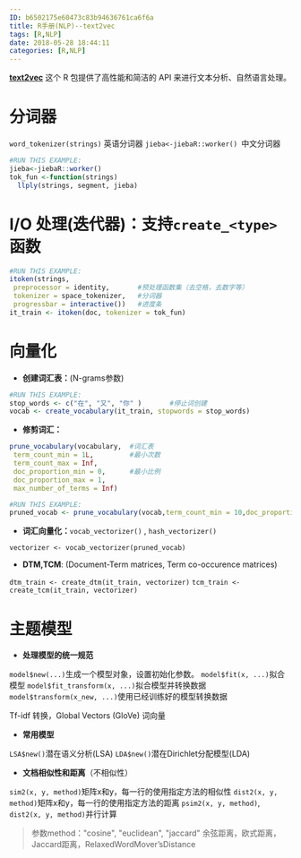 ```yaml
---
ID: b6502175e60473c83b94636761ca6f6a
title: R手册(NLP)--text2vec
tags: [R,NLP]
date: 2018-05-28 18:44:11
categories: [R,NLP]
---
```


[**text2vec**][t2v] 这个 R 包提供了高性能和简洁的 API 来进行文本分析、自然语言处理。

[t2v]: https://cndocr.github.io/text2vec-doc-cn/index.html

<!-- more -->

# 分词器

`word_tokenizer(strings)` 英语分词器
`jieba<-jiebaR::worker() `中文分词器

```r
#RUN THIS EXAMPLE:
jieba<-jiebaR::worker()
tok_fun <-function(strings) 
  llply(strings, segment, jieba)
```

# I/O 处理(迭代器)：支持`create_<type>`函数

```r
#RUN THIS EXAMPLE:
itoken(strings, 
 preprocessor = identity,       #预处理函数集（去空格，去数字等）
 tokenizer = space_tokenizer,   #分词器
 progressbar = interactive())   #进度条
it_train <- itoken(doc, tokenizer = tok_fun)
```

# 向量化

- **创建词汇表：**(N-grams参数)

```r
#RUN THIS EXAMPLE:
stop_words <- c("在", "又", "你" )       #停止词创建
vocab <- create_vocabulary(it_train, stopwords = stop_words)
```

- **修剪词汇：**

```r
prune_vocabulary(vocabulary,  #词汇表
 term_count_min = 1L,         #最小次数
 term_count_max = Inf, 
 doc_proportion_min = 0,      #最小比例
 doc_proportion_max = 1,
 max_number_of_terms = Inf)
```

```r
#RUN THIS EXAMPLE:
pruned_vocab <- prune_vocabulary(vocab,term_count_min = 10,doc_proportion_max = 0.5,doc_proportion_min = 0.001)
```

- **词汇向量化：**`vocab_vectorizer()` , `hash_vectorizer()`

`vectorizer <- vocab_vectorizer(pruned_vocab)`

- **DTM,TCM**: (Document-Term matrices, Term co-occurence matrices)

`dtm_train <- create_dtm(it_train, vectorizer)`
`tcm_train <- create_tcm(it_train, vectorizer)`

# 主题模型

- **处理模型的统一规范**

`model$new(...)`生成一个模型对象，设置初始化参数。
`model$fit(x, ...)`拟合模型
`model$fit_transform(x, ...)`拟合模型并转换数据
`model$transform(x_new, ...)`使用已经训练好的模型转换数据

Tf-idf 转换，Global Vectors (GloVe) 词向量

- **常用模型**

`LSA$new()`潜在语义分析(LSA)
`LDA$new()`潜在Dirichlet分配模型(LDA)

- **文档相似性和距离**（不相似性）

`sim2(x, y, method)`矩阵x和y，每一行的使用指定方法的相似性
`dist2(x, y, method)`矩阵x和y，每一行的使用指定方法的距离
`psim2(x, y, method)`,  `dist2(x, y, method)`并行计算

> 参数method："cosine", "euclidean", "jaccard"
> 余弦距离，欧式距离，Jaccard距离，RelaxedWordMover’sDistance

